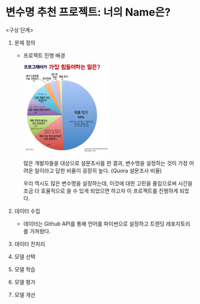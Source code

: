 # 변수명 추천 프로젝트: 너의 Name은?

<구상 단계>

1. 문제 정의

   - 프로젝트 진행 배경 

     <img src="./assets/the hardest thing for a programmer.png" width=50%, height=50% style='left'/>

     많은 개발자들을 대상으로 설문조사를 한 결과, 변수명을 설정하는 것이 가장 어려운 일이라고 답한 비율이 굉장히 높다. (Quora 설문조사 비율)

     우리 역시도 많은 변수명을 설정하는데, 이것에 대한 고민을 줄임으로써 시간을 조금 더 효율적으로 쓸 수 있게 되었으면 하고자 이 프로젝트를 진행하게 되었다.

     

2. 데이터 수집

   - 데이터는 Github API를 통해 언어를 파이썬으로 설정하고 트렌딩 레포지토리를 가져왔다.

   

3. 데이터 전처리

4. 모델 선택

5. 모델 학습

6. 모델 평가

7. 모델 개선